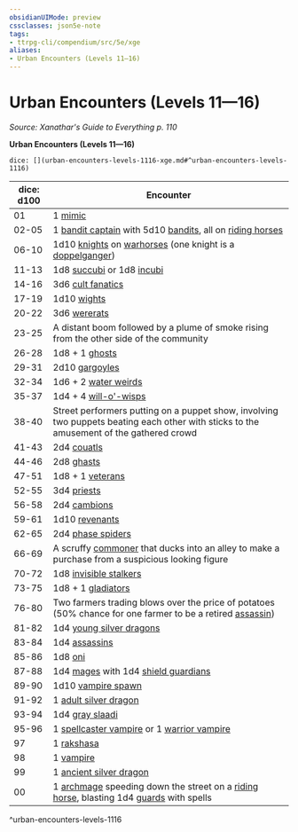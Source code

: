 ```yaml
---
obsidianUIMode: preview
cssclasses: json5e-note
tags:
- ttrpg-cli/compendium/src/5e/xge
aliases:
- Urban Encounters (Levels 11—16)
---
```

# Urban Encounters (Levels 11—16)
*Source: Xanathar's Guide to Everything p. 110* 

**Urban Encounters (Levels 11—16)**

`dice: [](urban-encounters-levels-1116-xge.md#^urban-encounters-levels-1116)`

| dice: d100 | Encounter |
|------------|-----------|
| 01 | 1 [mimic](/3-Mechanics/CLI/bestiary/monstrosity/mimic-xmm.md) |
| 02-05 | 1 [bandit captain](/3-Mechanics/CLI/bestiary/humanoid/bandit-captain-xmm.md) with 5d10 [bandits](/3-Mechanics/CLI/bestiary/humanoid/bandit-xmm.md), all on [riding horses](/3-Mechanics/CLI/bestiary/beast/riding-horse-xmm.md) |
| 06-10 | 1d10 [knights](/3-Mechanics/CLI/bestiary/humanoid/knight-xmm.md) on [warhorses](/3-Mechanics/CLI/bestiary/beast/warhorse-xmm.md) (one knight is a [doppelganger](/3-Mechanics/CLI/bestiary/monstrosity/doppelganger-xmm.md)) |
| 11-13 | 1d8 [succubi](/3-Mechanics/CLI/bestiary/fiend/succubus-xmm.md) or 1d8 [incubi](/3-Mechanics/CLI/bestiary/fiend/incubus-xmm.md) |
| 14-16 | 3d6 [cult fanatics](/3-Mechanics/CLI/bestiary/humanoid/cultist-fanatic-xmm.md) |
| 17-19 | 1d10 [wights](/3-Mechanics/CLI/bestiary/undead/wight-xmm.md) |
| 20-22 | 3d6 [wererats](/3-Mechanics/CLI/bestiary/monstrosity/wererat-xmm.md) |
| 23-25 | A distant boom followed by a plume of smoke rising from the other side of the community |
| 26-28 | 1d8 + 1 [ghosts](/3-Mechanics/CLI/bestiary/undead/ghost-xmm.md) |
| 29-31 | 2d10 [gargoyles](/3-Mechanics/CLI/bestiary/elemental/gargoyle-xmm.md) |
| 32-34 | 1d6 + 2 [water weirds](/3-Mechanics/CLI/bestiary/elemental/water-weird-xmm.md) |
| 35-37 | 1d4 + 4 [will-o'-wisps](/3-Mechanics/CLI/bestiary/undead/will-o-wisp-xmm.md) |
| 38-40 | Street performers putting on a puppet show, involving two puppets beating each other with sticks to the amusement of the gathered crowd |
| 41-43 | 2d4 [couatls](/3-Mechanics/CLI/bestiary/celestial/couatl-xmm.md) |
| 44-46 | 2d8 [ghasts](/3-Mechanics/CLI/bestiary/undead/ghast-xmm.md) |
| 47-51 | 1d8 + 1 [veterans](/3-Mechanics/CLI/bestiary/humanoid/warrior-veteran-xmm.md) |
| 52-55 | 3d4 [priests](/3-Mechanics/CLI/bestiary/humanoid/priest-xmm.md) |
| 56-58 | 2d4 [cambions](/3-Mechanics/CLI/bestiary/fiend/cambion-xmm.md) |
| 59-61 | 1d10 [revenants](/3-Mechanics/CLI/bestiary/undead/revenant-xmm.md) |
| 62-65 | 2d4 [phase spiders](/3-Mechanics/CLI/bestiary/monstrosity/phase-spider-xmm.md) |
| 66-69 | A scruffy [commoner](/3-Mechanics/CLI/bestiary/humanoid/commoner-xmm.md) that ducks into an alley to make a purchase from a suspicious looking figure |
| 70-72 | 1d8 [invisible stalkers](/3-Mechanics/CLI/bestiary/elemental/invisible-stalker-xmm.md) |
| 73-75 | 1d8 + 1 [gladiators](/3-Mechanics/CLI/bestiary/humanoid/gladiator-xmm.md) |
| 76-80 | Two farmers trading blows over the price of potatoes (50% chance for one farmer to be a retired [assassin](/3-Mechanics/CLI/bestiary/humanoid/assassin-xmm.md)) |
| 81-82 | 1d4 [young silver dragons](/3-Mechanics/CLI/bestiary/dragon/young-silver-dragon-xmm.md) |
| 83-84 | 1d4 [assassins](/3-Mechanics/CLI/bestiary/humanoid/assassin-xmm.md) |
| 85-86 | 1d8 [oni](/3-Mechanics/CLI/bestiary/fiend/oni-xmm.md) |
| 87-88 | 1d4 [mages](/3-Mechanics/CLI/bestiary/humanoid/mage-xmm.md) with 1d4 [shield guardians](/3-Mechanics/CLI/bestiary/construct/shield-guardian-xmm.md) |
| 89-90 | 1d10 [vampire spawn](/3-Mechanics/CLI/bestiary/undead/vampire-spawn-xmm.md) |
| 91-92 | 1 [adult silver dragon](/3-Mechanics/CLI/bestiary/dragon/adult-silver-dragon-xmm.md) |
| 93-94 | 1d4 [gray slaadi](/3-Mechanics/CLI/bestiary/aberration/gray-slaad-xmm.md) |
| 95-96 | 1 [spellcaster vampire](/3-Mechanics/CLI/bestiary/undead/vampire-xmm.md) or 1 [warrior vampire](/3-Mechanics/CLI/bestiary/undead/vampire-xmm.md) |
| 97 | 1 [rakshasa](/3-Mechanics/CLI/bestiary/fiend/rakshasa-xmm.md) |
| 98 | 1 [vampire](/3-Mechanics/CLI/bestiary/undead/vampire-xmm.md) |
| 99 | 1 [ancient silver dragon](/3-Mechanics/CLI/bestiary/dragon/ancient-silver-dragon-xmm.md) |
| 00 | 1 [archmage](/3-Mechanics/CLI/bestiary/humanoid/archmage-xmm.md) speeding down the street on a [riding horse](/3-Mechanics/CLI/bestiary/beast/riding-horse-xmm.md), blasting 1d4 [guards](/3-Mechanics/CLI/bestiary/humanoid/guard-xmm.md) with spells |
^urban-encounters-levels-1116
